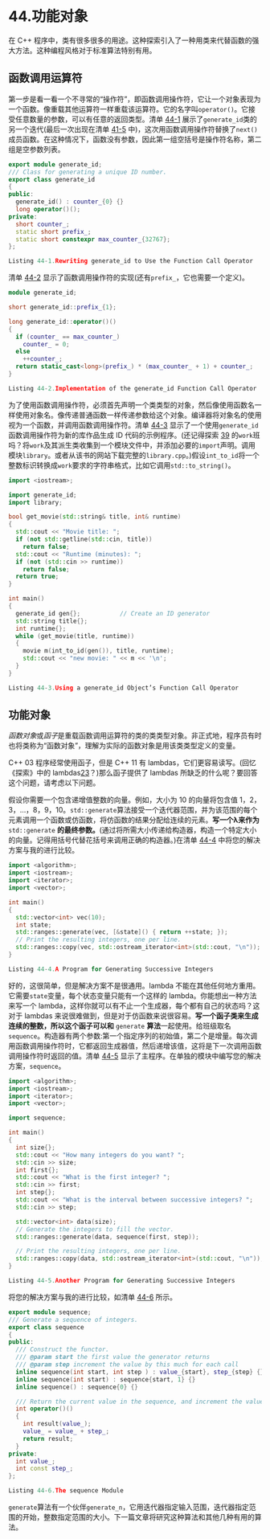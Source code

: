# 44.功能对象

在 C++ 程序中，类有很多很多的用途。这种探索引入了一种用类来代替函数的强大方法。这种编程风格对于标准算法特别有用。

## 函数调用运算符

第一步是看一看一个不寻常的“操作符”，即函数调用操作符，它让一个对象表现为一个函数。像重载其他运算符一样重载该运算符。它的名字叫`operator()`。它接受任意数量的参数，可以有任意的返回类型。清单 [44-1](#PC1) 展示了`generate_id`类的另一个迭代(最后一次出现在清单 [41-5](41.html#PC5) 中)，这次用函数调用操作符替换了`next()`成员函数。在这种情况下，函数没有参数，因此第一组空括号是操作符名称，第二组是空参数列表。

```cpp
export module generate_id;
/// Class for generating a unique ID number.
export class generate_id
{
public:
  generate_id() : counter_{0} {}
  long operator()();
private:
  short counter_;
  static short prefix_;
  static short constexpr max_counter_{32767};
};

Listing 44-1.Rewriting generate_id to Use the Function Call Operator

```

清单 [44-2](#PC2) 显示了函数调用操作符的实现(还有`prefix_`，它也需要一个定义)。

```cpp
module generate_id;

short generate_id::prefix_{1};

long generate_id::operator()()
{
  if (counter_ == max_counter_)
    counter_ = 0;
  else
    ++counter_;
  return static_cast<long>(prefix_) * (max_counter_ + 1) + counter_;
}

Listing 44-2.Implementation of the generate_id Function Call Operator

```

为了使用函数调用操作符，必须首先声明一个类类型的对象，然后像使用函数名一样使用对象名。像传递普通函数一样传递参数给这个对象。编译器将对象名的使用视为一个函数，并调用函数调用操作符。清单 [44-3](#PC3) 显示了一个使用`generate_id`函数调用操作符为新的库作品生成 ID 代码的示例程序。(还记得探索 [39](39.html) 的`work`班吗？将`work`及其派生类收集到一个模块文件中，并添加必要的`import`声明。调用模块`library`。或者从该书的网站下载完整的`library.cpp`。)假设`int_to_id`将一个整数标识转换成`work`要求的字符串格式，比如它调用`std::to_string()`。

```cpp
import <iostream>;

import generate_id;
import library;

bool get_movie(std::string& title, int& runtime)
{
  std::cout << "Movie title: ";
  if (not std::getline(std::cin, title))
    return false;
  std::cout << "Runtime (minutes): ";
  if (not (std::cin >> runtime))
    return false;
  return true;
}

int main()
{
  generate_id gen{};           // Create an ID generator
  std::string title{};
  int runtime{};
  while (get_movie(title, runtime))
  {
    movie m(int_to_id(gen()), title, runtime);
    std::cout << "new movie: " << m << '\n';
  }
}

Listing 44-3.Using a generate_id Object’s Function Call Operator

```

## 功能对象

*函数对象*或*函子*是重载函数调用运算符的类的类类型对象。非正式地，程序员有时也将类称为“函数对象”，理解为实际的函数对象是用该类类型定义的变量。

C++ 03 程序经常使用函子，但是 C++ 11 有 lambdas，它们更容易读写。(回忆《探索》中的 lambdas[23](23.html)？)那么函子提供了 lambdas 所缺乏的什么呢？要回答这个问题，请考虑以下问题。

假设你需要一个包含递增值整数的向量。例如，大小为 10 的向量将包含值 1，2，3，…，8，9，10。`std::generate`算法接受一个迭代器范围，并为该范围的每个元素调用一个函数或仿函数，将仿函数的结果分配给连续的元素。**写一个λ来作为** `std::generate` **的最终参数。**(通过将所需大小传递给构造器，构造一个特定大小的向量。记得用括号代替花括号来调用正确的构造器。)在清单 [44-4](#PC4) 中将您的解决方案与我的进行比较。

```cpp
import <algorithm>;
import <iostream>;
import <iterator>;
import <vector>;

int main()
{
  std::vector<int> vec(10);
  int state;
  std::ranges::generate(vec, [&state]() { return ++state; });
  // Print the resulting integers, one per line.
  std::ranges::copy(vec, std::ostream_iterator<int>(std::cout, "\n"));
}

Listing 44-4.A Program for Generating Successive Integers

```

好的，这很简单，但是解决方案不是很通用。lambda 不能在其他任何地方重用。它需要`state`变量，每个状态变量只能有一个这样的 lambda。你能想出一种方法来写一个 lambda，这样你就可以有不止一个生成器，每个都有自己的状态吗？这对于 lambdas 来说很难做到，但是对于仿函数来说很容易。**写一个函子类来生成连续的整数，所以这个函子可以和** `generate` **算法**一起使用。给班级取名`sequence`。构造器有两个参数:第一个指定序列的初始值，第二个是增量。每次调用函数调用操作符时，它都返回生成器值，然后递增该值，这将是下一次调用函数调用操作符时返回的值。清单 [44-5](#PC5) 显示了主程序。在单独的模块中编写您的解决方案，`sequence`。

```cpp
import <algorithm>;
import <iostream>;
import <iterator>;
import <vector>;

import sequence;

int main()
{
  int size{};
  std::cout << "How many integers do you want? ";
  std::cin >> size;
  int first{};
  std::cout << "What is the first integer? ";
  std::cin >> first;
  int step{};
  std::cout << "What is the interval between successive integers? ";
  std::cin >> step;

  std::vector<int> data(size);
  // Generate the integers to fill the vector.
  std::ranges::generate(data, sequence(first, step));

  // Print the resulting integers, one per line.
  std::ranges::copy(data, std::ostream_iterator<int>(std::cout, "\n"));
}

Listing 44-5.Another Program for Generating Successive Integers

```

将您的解决方案与我的进行比较，如清单 [44-6](#PC6) 所示。

```cpp
export module sequence;
/// Generate a sequence of integers.
export class sequence
{
public:
  /// Construct the functor.
  /// @param start the first value the generator returns
  /// @param step increment the value by this much for each call
  inline sequence(int start, int step ) : value_{start}, step_{step} {}
  inline sequence(int start) : sequence{start, 1} {}
  inline sequence() : sequence{0} {}

  /// Return the current value in the sequence, and increment the value.
  int operator()()
  {
    int result(value_);
    value_ = value_ + step_;
    return result;
  }
private:
  int value_;
  int const step_;
};

Listing 44-6.The sequence Module

```

`generate`算法有一个伙伴`generate_n`，它用迭代器指定输入范围，迭代器指定范围的开始，整数指定范围的大小。下一篇文章将研究这种算法和其他几种有用的算法。